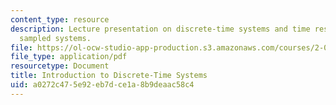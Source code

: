 ```yaml
---
content_type: resource
description: Lecture presentation on discrete-time systems and time resolution in
  sampled systems.
file: https://ol-ocw-studio-app-production.s3.amazonaws.com/courses/2-017j-design-of-electromechanical-robotic-systems-fall-2009/a0272c475e92eb7dce1a8b9deaac58c4_MIT2_017JF09_discrete.pdf
file_type: application/pdf
resourcetype: Document
title: Introduction to Discrete-Time Systems
uid: a0272c47-5e92-eb7d-ce1a-8b9deaac58c4
---
```

